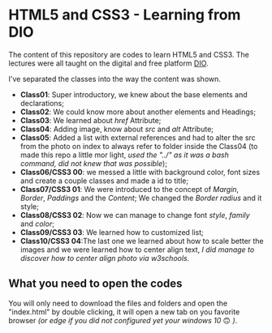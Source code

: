 # HTML5 and CSS3 - Learning from DIO
The content of this repository are codes to learn HTML5 and CSS3.
The lectures were all taught on the digital and free platform [DIO](https://web.digitalinnovation.one).

I've separated the classes into the way the content was shown.
- **Class01**: Super introductory, we knew about the base elements and declarations;
- **Class02**: We could know more about another elements and Headings;
- **Class03**: We learned about _href_ Attribute;
- **Class04**: Adding image, know about _src_ and _alt_ Attribute;
- **Class05**: Added a list with external references and had to alter the src from the photo on index to always refer to folder inside the Class04 (to made this repo a little mor light, *used the "../" as it was a bash command, did not knew that was possible*);
- **Class06/CSS3 00**: we messed a little with background color, font sizes and create a couple classes and made a id to title;
- **Class07/CSS3 01**: We were introduced to the concept of _Margin_, _Border_, _Paddings_ and the _Content_; We changed the _Border radius_ and it style; 
- **Class08/CSS3 02**: Now we can manage to change font _style_, _family_ and _color_;
- **Class09/CSS3 03**: We learned how to customized list;
- **Class10/CSS3 04**:The last one we learned about how to scale better the images and we were learned how to center align text, *I did manage to discover how to center align photo via w3schools.*

## What you need to open the codes
You will only need to download the files and folders and open the "index.html" by double clicking, it will open a new tab on you favorite browser *(or edge if you did not configured yet your windows 10* :upside_down_face: *)*.